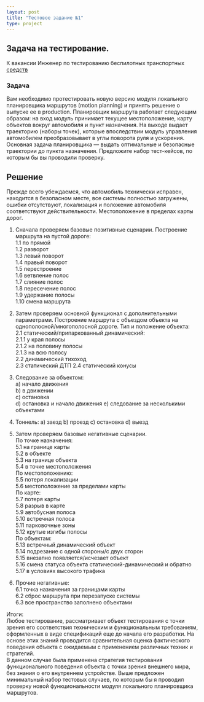 ```yaml
---
layout: post
title: "Тестовое задание №1"
type: project
---
```


## Задача на тестирование.  
К вакансии Инженер по тестированию беспилотных транспортных [средств](https://yandex.ru/jobs/vacancies/testing/test_engineer_drone/)

### Задача  
Вам необходимо протестировать новую версию модуля локального планировщика маршрутов (motion planning) и принять решение о выпуске ее в production. 
Планировщик маршрута работает следующим образом: на вход модуль принимает текущее местоположение, карту объектов вокруг автомобиля и пункт назначения. 
На выходе выдает траекторию (наборы точек), которые впоследствии модуль управления автомобилем преобразовывает в углы поворота руля и ускорения. 
Основная задача планировщика — выдать оптимальные и безопасные траектории до пункта назначения. Предложите набор тест-кейсов, по которым бы вы 
проводили проверку.  

## Решение
Прежде всего убеждаемся, что автомобиль технически исправен, находится в безопасном месте, все системы полностью загружены, ошибки отсутствуют, 
локализация и положение автомобиля соответствуют действительности. Местоположение в пределах карты дорог.  

1. Сначала проверяем базовые позитивные сценарии. Построение маршрута на пустой дороге:  
  1.1 по прямой  
  1.2 разворот  
  1.3 левый поворот  
  1.4 правый поворот  
  1.5 перестроение  
  1.6 ветвление полос  
  1.7 слияние полос  
  1.8 пересечение полос  
  1.9 удержание полосы  
  1.10 смена маршрута  

2. Затем проверяем основной функционал с дополнительными параметрами. Построение маршрута с объездом объекта на однополосной/многополосной дороге. Тип и положение объекта:  
  2.1 cтатический/припаркованный динамический:  
      2.1.1 у края полосы  
      2.1.2 на половину полосы  
      2.1.3 на всю полосу  
  2.2 динамический тихоход  
  2.3 статический ДТП
  2.4 статический конусы

3. Следование за объектом:  
  a) начало движения  
  b) в движении  
  c) остановка  
  d) остановка и начало движения
  e) следование за несколькими объектами

4. Тоннель:
  a) заезд
  b) проезд
  с) остановка
  d) выезд

5. Затем проверяем базовые негативные сценарии.  
  По точке назначения:  
  5.1 на границе карты  
  5.2 в объекте  
  5.3 на границе объекта  
  5.4 в точке местоположения  
  По местоположению:  
  5.5 потеря локализации  
  5.6 местоположение за пределами карты  
  По карте:  
  5.7 потеря карты  
  5.8 разрыв в карте  
  5.9 автобусная полоса  
  5.10 встречная полоса  
  5.11 парковочные зоны  
  5.12 крутые изгибы полосы  
  По объектам:  
  5.13 встречный динамический объект  
  5.14 подрезание с одной стороны/с двух сторон  
  5.15 внезапно появляется/исчезает объект  
  5.16 смена статуса объекта статический-динамический и обратно  
  5.17 в условиях высокого трафика  
  
6. Прочие негативные:  
  6.1 точка назначения за границами карты  
  6.2 сброс маршрута при перезапуске системы  
  6.3 все пространство заполнено объектами  

Итоги:  
Любое тестирование, рассматривает объект тестирования с точки зрения его соответствия техническим и функциональным требованиям, оформленных в виде спецификаций еще до начала его разработки. На основе этих знаний проводится сравнительная оценка фактического поведения объекта с ожидаемым с применением различных техник и стратегий.  
В данном случае была применена стратегия тестирования функционального поведения объекта с точки зрения внешнего мира, без знания о его внутреннем устройстве. Выше предложен минимальный набор тестовых случаев, по которым бы я проводил проверку новой функциональности модуля локального планировщика маршрутов.  
